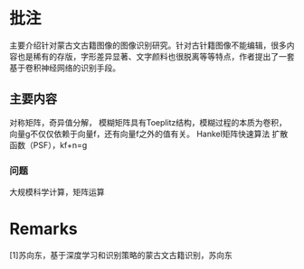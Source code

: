 # 批注
主要介绍针对蒙古文古籍图像的图像识别研究。针对古针籍图像不能编辑，很多内容也是稀有的存版，字形差异显著、文字颜料也很脱离等等特点，作者提出了一套基于卷积神经网络的识别手段。
## 主要内容
对称矩阵，奇异值分解，
模糊矩阵具有Toeplitz结构，模糊过程的本质为卷积，向量g不仅仅依赖于向量f，还有向量f之外的值有关。
Hankel矩阵快速算法
扩散函数（PSF），kf+n=g
### 问题

大规模科学计算，矩阵运算

##
# Remarks
[1]苏向东，基于深度学习和识别策略的蒙古文古籍识别，苏向东
